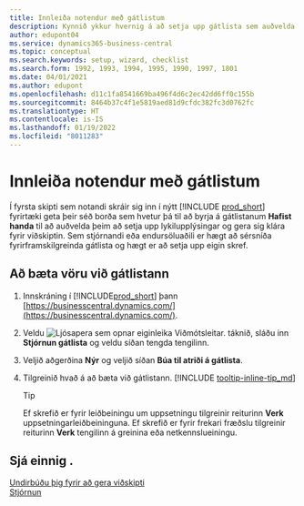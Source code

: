 ```yaml
---
title: Innleiða notendur með gátlistum
description: Kynnið ykkur hvernig á að setja upp gátlista sem auðvelda notendum að koma sér af stað í Business Central.
author: edupont04
ms.service: dynamics365-business-central
ms.topic: conceptual
ms.search.keywords: setup, wizard, checklist
ms.search.form: 1992, 1993, 1994, 1995, 1990, 1997, 1801
ms.date: 04/01/2021
ms.author: edupont
ms.openlocfilehash: d11c1fa8541669ba496f4d6c2ec42dd6ff0c155b
ms.sourcegitcommit: 8464b37c4f1e5819aed81d9cfdc382fc3d0762fc
ms.translationtype: HT
ms.contentlocale: is-IS
ms.lasthandoff: 01/19/2022
ms.locfileid: "8011283"
---
```

# <a name="onboard-users-with-checklists"></a>Innleiða notendur með gátlistum

Í fyrsta skipti sem notandi skráir sig inn í nýtt [!INCLUDE [prod_short](includes/prod_short.md)] fyrirtæki geta þeir séð borða sem hvetur þá til að byrja á gátlistanum **Hafist handa** til að auðvelda þeim að setja upp lykilupplýsingar og gera sig klára fyrir viðskiptin. Sem stjórnandi eða endursöluaðili er hægt að sérsníða fyrirframskilgreinda gátlista og hægt er að setja upp eigin skref.

## <a name="to-add-an-item-to-the-checklist"></a>Að bæta vöru við gátlistann

1. Innskráning í [!INCLUDE[prod_short](includes/prod_short.md)] þann [https://businesscentral.dynamics.com/](https://businesscentral.dynamics.com/).

2. Veldu ![Ljósapera sem opnar eiginleika Viðmótsleitar.](media/ui-search/search_small.png "Segðu mér hvað þú vilt gera") táknið, sláðu inn **Stjórnun gátlista** og veldu síðan tengda tengilinn.  

3. Veljið aðgerðina **Nýr** og veljið síðan **Búa til atriði á gátlista**.  

4. Tilgreinið hvað á að bæta við gátlistann. [!INCLUDE [tooltip-inline-tip_md](includes/tooltip-inline-tip_md.md)]

    > [!TIP]
    > Ef skrefið er fyrir leiðbeiningu um uppsetningu tilgreinir reiturinn **Verk** uppsetningarleiðbeininguna. Ef skrefið er fyrir frekari fræðslu tilgreinir reiturinn **Verk** tengilinn á greinina eða netkennslueiningu.

## <a name="see-also"></a>Sjá einnig .

[Undirbúðu þig fyrir að gera viðskipti](ui-get-ready-business.md)  
[Stjórnun](admin-setup-and-administration.md)  
